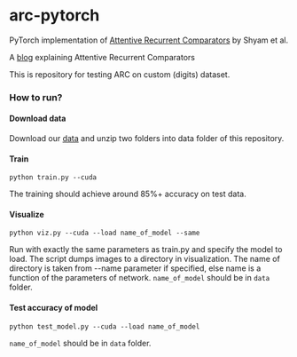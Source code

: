 # arc-pytorch
PyTorch implementation of [Attentive Recurrent Comparators](https://arxiv.org/abs/1703.00767) by Shyam et al.

A [blog](https://medium.com/@sanyamagarwal/understanding-attentive-recurrent-comparators-ea1b741da5c3) explaining Attentive Recurrent Comparators

This is repository for testing ARC on custom (digits) dataset.

### How to run?

#### Download data
Download our [data](graphicwg.irafm.osu.cz/storage/ft1-pca-app.zip) and unzip two folders into data folder of this repository.

#### Train
```
python train.py --cuda
```
The training should achieve around 85%+ accuracy on test data.

#### Visualize
```
python viz.py --cuda --load name_of_model --same
```
Run with exactly the same parameters as train.py and specify the model to load. The script dumps images to a directory in visualization. The name of directory is taken from --name parameter if specified, else name is a function of the parameters of network. ```name_of_model``` should be in ```data``` folder.

#### Test accuracy of model
```
python test_model.py --cuda --load name_of_model
```
```name_of_model``` should be in ```data``` folder.
